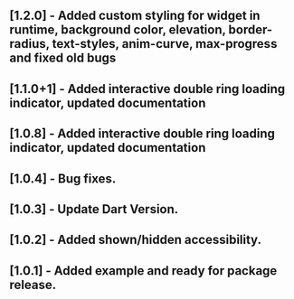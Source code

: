 ## [1.2.0] - Added custom styling for widget in runtime, background color, elevation, border-radius, text-styles, anim-curve, max-progress and fixed old bugs

## [1.1.0+1] - Added interactive double ring loading indicator, updated documentation

## [1.0.8] - Added interactive double ring loading indicator, updated documentation

## [1.0.4] - Bug fixes.

## [1.0.3] - Update Dart Version.

## [1.0.2] - Added shown/hidden accessibility.

## [1.0.1] - Added example and ready for package release.
